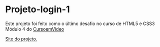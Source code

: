 # Projeto-login-1

Este projeto foi feito como o último desafio no curso de HTML5 e CSS3 Módulo 4 do <a href="https://www.cursoemvideo.com">CursoemVideo</a>

<a href="https://marcobmendes.github.io/projeto-login-1/">Site do projeto.</a>